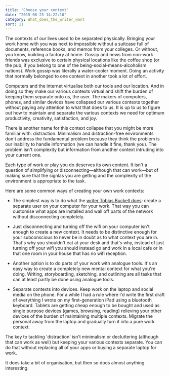 ```yaml
---
title: "Choose your context"
date: "2015-08-23 14:22:10"
category: What_does_the_writer_want
sort: 11
---
```


The contexts of our lives used to be separated physically. Bringing your work home with you was next to impossible without a suitcase full of documents, reference books, and memos from your colleges. Or without, you know, building a factory at home. Gossip and news from non-work friends was exclusive to certain physical locations like the coffee shop (or the pub, if you belong to one of the being-social-means-alcoholism nations). Work gossip was literally a water-cooler moment. Doing an activity that normally belonged to one context in another took a lot of effort.

Computers and the internet virtualise both our tools and our location. And in doing so they make our various contexts virtual and shift the burden of keeping them separate onto us, the user. The makers of computers, phones, and similar devices have collapsed our various contexts together without paying any attention to what that does to us. It is up to us to figure out how to maintain and separate the various contexts we need for optimum productivity, creativity, satisfaction, and joy.

There is another name for this context collapse that you might be more familiar with: distraction. Minimalism and distraction-free environments don't address the fundamental problem because they think the problem is our inability to handle information (we can handle it fine, thank you). The problem isn't complexity but information from another context intruding into your current one.

Each type of work or play you do deserves its own content. It isn't a question of simplifying or disconnecting—although that can work—but of making sure that the signlas you are getting and the complexity of the environment is appropriate to the task.

Here are some common ways of creating your own work contexts:

* The simplest way is to do what the [writer Tobias Buckell does](http://goo.gl/3wm4Og): create a separate user on your computer for your work. That way you can customise what apps are installed and wall off parts of the network without disconnecting completely.

* Just disconnecting and turning off the wifi on your computer isn't enough to create a new context. It needs to be distinctive enough for your subconscious to never be in doubt as to what context you are in. That's why you shouldn't eat at your desk and that's why, instead of just turning off your wifi you should instead go and work in a local cafe or in that one room in your house that has no wifi reception.

* Another option is to do parts of your work with analogue tools. It's an easy way to create a completely new mental context for what you're doing. Writing, storyboarding, sketching, and outlining are all tasks that can at least partly be done using analogue tools.

* Separate contexts into devices. Keep work on the laptop and social media on the phone. For a while I had a rule where I'd write the first draft of everything I wrote on my first-generation iPad using a bluetooth keyboard. Tablets are getting cheap enough to be bought and used as single purpose devices (games, browsing, reading) relieving your other devices of the burden of maintaining multiple contexts. Migrate the personal away from the laptop and gradually turn it into a pure work context.

The key to tackling 'distraction' isn't minimalism or decluttering (although that can work as well) but keeping your various contexts separate. You can do that without replacing all of your apps or buying a separate laptop for work.

It does take a bit of organisation, but then so does almost anything interesting.
